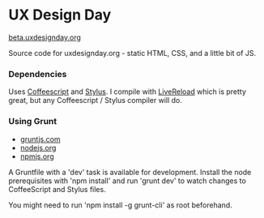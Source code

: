 UX Design Day
=============
[beta.uxdesignday.org](http://beta.uxdesignday.org)

Source code for uxdesignday.org - static HTML, CSS, and a little bit of JS.

### Dependencies

Uses [Coffeescript](http://coffeescript.org/) and [Stylus](http://learnboost.github.com/stylus/). I compile with [LiveReload](http://livereload.com/) which is pretty great, but any Coffeescript / Stylus compiler will do.

### Using Grunt

* [gruntjs.com](http://gruntjs.com/)
* [nodejs.org](http://nodejs.org/)
* [npmjs.org](https://npmjs.org/)

A Gruntfile with a 'dev' task is available for development. Install the node prerequisites with 'npm install' and run 'grunt dev' to watch changes to CoffeeScript and Stylus files.

You might need to run 'npm install -g grunt-cli' as root beforehand.
